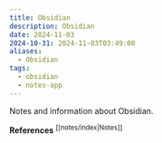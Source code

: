 ```yaml
---
title: Obsidian
description: Obsidian
date: 2024-11-03
2024-10-31: 2024-11-03T03:49:00
aliases:
  - Obsidian
tags:
  - obsidian
  - notes-app
---
```

Notes and information about Obsidian.

**References**
<sup>[[notes/index|Notes]]</sup>
